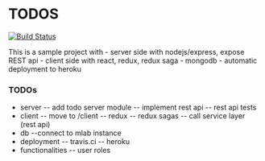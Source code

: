 # TODOS

[![Build Status](https://travis-ci.org/bbogdan2008/todos.svg?branch=master)](https://travis-ci.org/bbogdan2008/todos)

This is a sample project with
    - server side with nodejs/express, expose REST api
    - client side with react, redux, redux saga
    - mongodb
    - automatic deployment to heroku

### TODOs 

 - server
    -- add todo server module
    -- implement rest api
    -- rest api tests
 - client
    -- move to /client
    -- redux
    -- redux sagas
    -- call service layer (rest api)
 - db
    --connect to mlab instance
 - deployment
    -- travis.ci
    -- heroku
 - functionalities
    -- user roles

